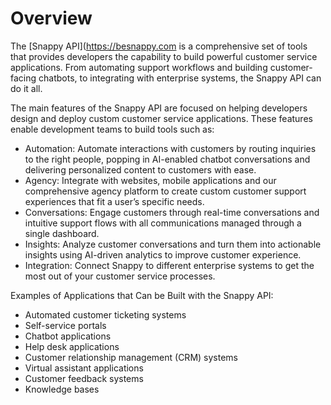 # Overview

The [Snappy API](https://besnappy.com is a comprehensive set of tools that
provides developers the capability to build powerful customer service
applications. From automating support workflows and building customer-facing
chatbots, to integrating with enterprise systems, the Snappy API can do it all.

The main features of the Snappy API are focused on helping developers design
and deploy custom customer service applications. These features enable
development teams to build tools such as:

- Automation: Automate interactions with customers by routing inquiries to the
  right people, popping in AI-enabled chatbot conversations and delivering
  personalized content to customers with ease.
- Agency: Integrate with websites, mobile applications and our comprehensive
  agency platform to create custom customer support experiences that fit a
  user’s specific needs.
- Conversations: Engage customers through real-time conversations and intuitive
  support flows with all communications managed through a single dashboard.
- Insights: Analyze customer conversations and turn them into actionable
  insights using AI-driven analytics to improve customer experience.
- Integration: Connect Snappy to different enterprise systems to get the most
  out of your customer service processes.

Examples of Applications that Can be Built with the Snappy API:

- Automated customer ticketing systems
- Self-service portals
- Chatbot applications
- Help desk applications
- Customer relationship management (CRM) systems
- Virtual assistant applications
- Customer feedback systems
- Knowledge bases
